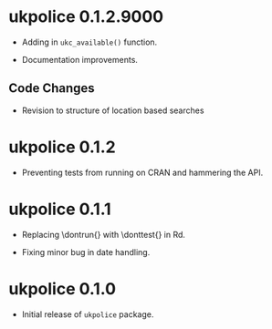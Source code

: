 
# ukpolice 0.1.2.9000

* Adding in `ukc_available()` function.

* Documentation improvements.

## Code Changes

* Revision to structure of location based searches

# ukpolice 0.1.2

 * Preventing tests from running on CRAN and hammering the API.
 
# ukpolice 0.1.1

 * Replacing  \dontrun{} with \donttest{} in Rd. 
 
 * Fixing minor bug in date handling.

# ukpolice 0.1.0

* Initial release of `ukpolice` package.
